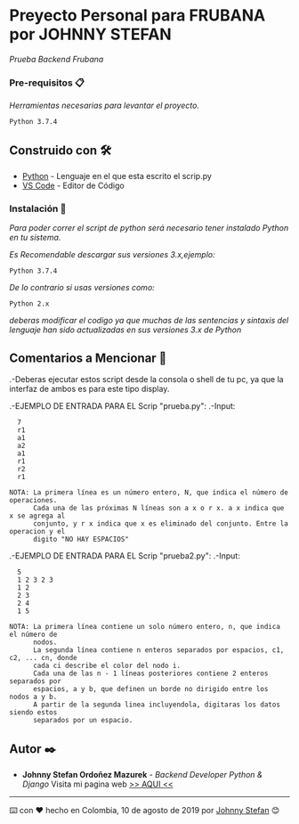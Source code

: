 # Preyecto Personal para FRUBANA por JOHNNY STEFAN

_Prueba Backend Frubana_

### Pre-requisitos 📋

_Herramientas necesarias para levantar el proyecto._

```
Python 3.7.4
```

## Construido con 🛠️

* [Python](https://www.python.org/downloads/) - Lenguaje en el que esta escrito el scrip.py
* [VS Code](https://code.visualstudio.com/) - Editor de Código

### Instalación 🔧

_Para poder correr el script de python será necesario tener instalado Python en tu sistema._

_Es Recomendable descargar sus versiones 3.x,ejemplo:_

```
Python 3.7.4
```

_De lo contrario si usas versiones como:_

```
Python 2.x
```

_deberas modificar el codigo ya que muchas de las sentencias y sintaxis del lenguaje han sido actualizadas en sus versiones 3.x de Python_

## Comentarios a Mencionar 📌

.-Deberas ejecutar estos script desde la consola o shell de tu pc, ya que la interfaz de ambos es para este tipo display.

.-EJEMPLO DE ENTRADA PARA EL Scrip "prueba.py":
  .-Input:
  ```
    7
    r1
    a1
    a2
    a1
    r1
    r2
    r1
  ```
    NOTA: La primera línea es un número entero, N, que indica el número de operaciones.
          Cada una de las próximas N líneas son a x o r x. a x indica que x se agrega al
          conjunto, y r x indica que x es eliminado del conjunto. Entre la operacion y el
          digito "NO HAY ESPACIOS"
          
          
 .-EJEMPLO DE ENTRADA PARA EL Scrip "prueba2.py":
  .-Input:
  ```
    5
    1 2 3 2 3
    1 2
    2 3
    2 4
    1 5
  ```
    
    NOTA: La primera línea contiene un solo número entero, n, que indica el número de
          nodos.
          La segunda línea contiene n enteros separados por espacios, c1, c2, ... cn, donde
          cada ci describe el color del nodo i.
          Cada una de las n - 1 líneas posteriores contiene 2 enteros separados por
          espacios, a y b, que definen un borde no dirigido entre los nodos a y b.
          A partir de la segunda linea incluyendola, digitaras los datos siendo estos 
          separados por un espacio. 

## Autor ✒️

* **Johnny Stefan Ordoñez Mazurek** - *Backend Developer Python & Django* 
Visita mi pagina web [>> AQUI <<](http://johnnydev.pythonanywhere.com/)

---
⌨️ con ❤️ hecho en Colombia, 10 de agosto de 2019 por [Johnny Stefan](https://github.com/johnnystefan) 😊
